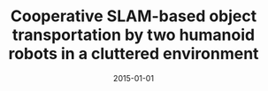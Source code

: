 ---
title: "Cooperative SLAM-based object transportation by two humanoid robots in a cluttered environment"
collection: publications
permalink: /publication/2015-01-01-Cooperative-SLAM-based-object-transportation-by-two-humanoid-robots-in-a-cluttered-environment
date: 2015-01-01
venue: 'the proceedings of 15th IEEE-RAS International Conference on Humanoid Robots, Humanoids 2015, Seoul, South Korea, November 3-5, 2015'
paperurl: 'https://hal.archives-ouvertes.fr/hal-01521583/document'
citation: ' Antoine Rioux,  Claudia Esteves,  Jean-Bernard Hayet,  Wael Suleiman, &quot;Cooperative SLAM-based object transportation by two humanoid robots in a cluttered environment.&quot; the proceedings of 15th IEEE-RAS International Conference on Humanoid Robots, Humanoids 2015, Seoul, South Korea, November 3-5, 2015, 2015.'
---